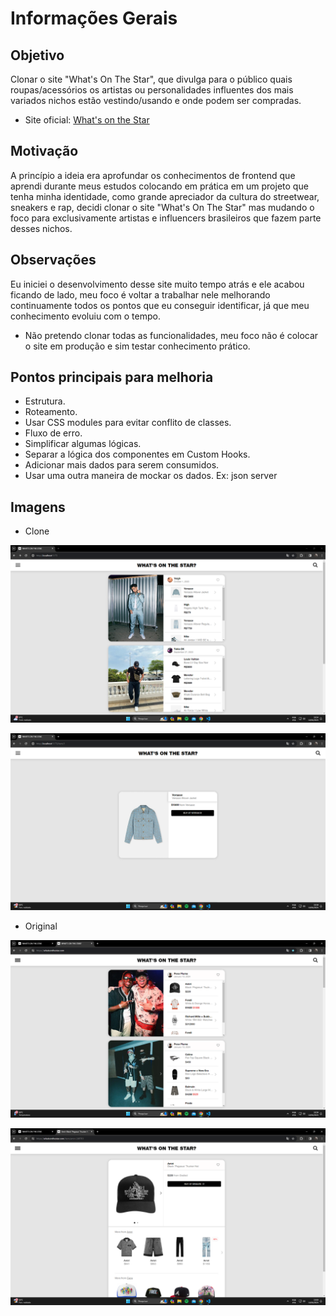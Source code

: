 # Informações Gerais

## Objetivo

Clonar o site "What's On The Star", que divulga para o público quais roupas/acessórios os artistas ou personalidades influentes dos mais variados nichos estão vestindo/usando e onde podem ser compradas.

- Site oficial: [What's on the Star](https://whatsonthestar.com/)

## Motivação

A princípio a ideia era aprofundar os conhecimentos de frontend que aprendi durante meus estudos colocando em prática em um projeto que tenha minha identidade, como grande apreciador da cultura do streetwear, sneakers e rap, decidi clonar o site "What's On The Star" mas mudando o foco para exclusivamente artistas e influencers brasileiros que fazem parte desses nichos.

## Observações

Eu iniciei o desenvolvimento desse site muito tempo atrás e ele acabou ficando de lado, meu foco é voltar a trabalhar nele melhorando continuamente todos os pontos que eu conseguir identificar, já que meu conhecimento evoluiu com o tempo.

- Não pretendo clonar todas as funcionalidades, meu foco não é colocar o site em produção e sim testar conhecimento prático.

## Pontos principais para melhoria

- Estrutura.
- Roteamento.
- Usar CSS modules para evitar conflito de classes.
- Fluxo de erro.
- Simplificar algumas lógicas.
- Separar a lógica dos componentes em Custom Hooks.
- Adicionar mais dados para serem consumidos.
- Usar uma outra maneira de mockar os dados. Ex: json server

## Imagens

- Clone

![clone-artists](./screenshots/clone.png)

![clone-clothe](./screenshots/clone2.png)

- Original

![original-artists](./screenshots/original.png)

![original-clothe](./screenshots/original2.png)

